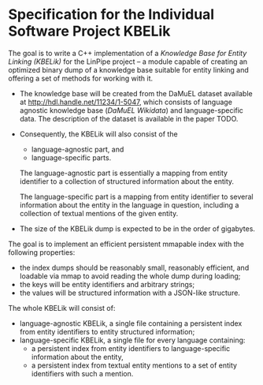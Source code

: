 # Specification for the Individual Software Project KBELik

The goal is to write a C++ implementation of a _Knowledge Base for Entity
Linking (KBELik)_ for the LinPipe project – a module capable of creating
an optimized binary dump of a knowledge base suitable for entity linking and
offering a set of methods for working with it.

- The knowledge base will be created from the DaMuEL dataset available
  at http://hdl.handle.net/11234/1-5047, which consists of language
  agnostic knowledge base (_DaMuEL Wikidata_) and language-specific
  data. The description of the dataset is available in the paper TODO.

- Consequently, the KBELik will also consist of the
  - language-agnostic part, and
  - language-specific parts.

  The language-agnostic part is essentially a mapping from entity identifier
  to a collection of structured information about the entity.

  The language-specific part is a mapping from entity identifier to several
  information about the entity in the language in question, including
  a collection of textual mentions of the given entity.

- The size of the KBELik dump is expected to be in the order of gigabytes.

The goal is to implement an efficient persistent mmapable index with the
following properties:
- the index dumps should be reasonably small, reasonably efficient,
  and loadable via mmap to avoid reading the whole dump during loading;
- the keys will be entity identifiers and arbitrary strings;
- the values will be structured information with a JSON-like structure.

The whole KBELik will consist of:
- language-agnostic KBELik, a single file containing a persistent index
  from entity identifiers to entity structured information;
- language-specific KBELik, a single file for every language containing:
  - a persistent index from entity identifiers to language-specific information
    about the entity,
  - a persistent index from textual entity mentions to a set of entity
    identifiers with such a mention.
